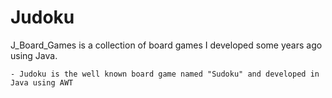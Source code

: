 # Judoku
J_Board_Games is a collection of board games I developed some years ago using Java.

    - Judoku is the well known board game named "Sudoku" and developed in Java using AWT